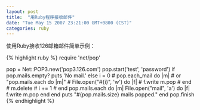 ```yaml
---
layout: post
title:  "用Ruby程序接收邮件"
date: "Tue May 15 2007 23:21:00 GMT+0800 (CST)"
categories: ruby
---
```


使用Ruby接收126邮箱邮件简单示例：

{% highlight ruby %}
require 'net/pop'

pop = Net::POP3.new('pop3.126.com')
pop.start('test', 'password')
if pop.mails.empty?
    puts 'No mail.'
else
    i = 0
    # pop.each_mail do |m|   # or "pop.mails.each do |m|"
    #   File.open("#{i}", 'w') do |f|
    #     f.write m.pop
    #   end
    #   m.delete
    #   i += 1
    # end
    pop.mails.each do |m|
      File.open("mail", 'a') do |f|
        f.write m.pop
      end
    end
    puts "#{pop.mails.size} mails popped."
end
pop.finish
{% endhighlight %}
